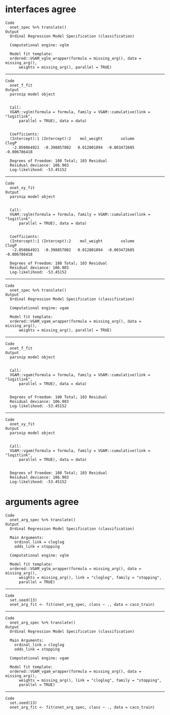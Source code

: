 # interfaces agree

    Code
      onet_spec %>% translate()
    Output
      Ordinal Regression Model Specification (classification)
      
      Computational engine: vglm 
      
      Model fit template:
      ordered::VGAM_vglm_wrapper(formula = missing_arg(), data = missing_arg(), 
          weights = missing_arg(), parallel = TRUE)

---

    Code
      onet_f_fit
    Output
      parsnip model object
      
      
      Call:
      VGAM::vglm(formula = formula, family = VGAM::cumulative(link = "logitlink", 
          parallel = TRUE), data = data)
      
      
      Coefficients:
      (Intercept):1 (Intercept):2    mol_weight        volume         ClogP 
       -2.050864921  -0.398857082   0.012801094  -0.003472605  -0.006786418 
      
      Degrees of Freedom: 108 Total; 103 Residual
      Residual deviance: 106.903 
      Log-likelihood: -53.45152 

---

    Code
      onet_xy_fit
    Output
      parsnip model object
      
      
      Call:
      VGAM::vglm(formula = formula, family = VGAM::cumulative(link = "logitlink", 
          parallel = TRUE), data = data)
      
      
      Coefficients:
      (Intercept):1 (Intercept):2    mol_weight        volume         ClogP 
       -2.050864921  -0.398857082   0.012801094  -0.003472605  -0.006786418 
      
      Degrees of Freedom: 108 Total; 103 Residual
      Residual deviance: 106.903 
      Log-likelihood: -53.45152 

---

    Code
      onet_spec %>% translate()
    Output
      Ordinal Regression Model Specification (classification)
      
      Computational engine: vgam 
      
      Model fit template:
      ordered::VGAM_vgam_wrapper(formula = missing_arg(), data = missing_arg(), 
          weights = missing_arg(), parallel = TRUE)

---

    Code
      onet_f_fit
    Output
      parsnip model object
      
      
      Call:
      VGAM::vgam(formula = formula, family = VGAM::cumulative(link = "logitlink", 
          parallel = TRUE), data = data)
      
      
      Degrees of Freedom: 108 Total; 103 Residual
      Residual deviance: 106.903 
      Log-likelihood: -53.45152 

---

    Code
      onet_xy_fit
    Output
      parsnip model object
      
      
      Call:
      VGAM::vgam(formula = formula, family = VGAM::cumulative(link = "logitlink", 
          parallel = TRUE), data = data)
      
      
      Degrees of Freedom: 108 Total; 103 Residual
      Residual deviance: 106.903 
      Log-likelihood: -53.45152 

# arguments agree

    Code
      onet_arg_spec %>% translate()
    Output
      Ordinal Regression Model Specification (classification)
      
      Main Arguments:
        ordinal_link = cloglog
        odds_link = stopping
      
      Computational engine: vglm 
      
      Model fit template:
      ordered::VGAM_vglm_wrapper(formula = missing_arg(), data = missing_arg(), 
          weights = missing_arg(), link = "cloglog", family = "stopping", 
          parallel = TRUE)

---

    Code
      set.seed(13)
      onet_arg_fit <- fit(onet_arg_spec, class ~ ., data = caco_train)

---

    Code
      onet_arg_spec %>% translate()
    Output
      Ordinal Regression Model Specification (classification)
      
      Main Arguments:
        ordinal_link = cloglog
        odds_link = stopping
      
      Computational engine: vgam 
      
      Model fit template:
      ordered::VGAM_vgam_wrapper(formula = missing_arg(), data = missing_arg(), 
          weights = missing_arg(), link = "cloglog", family = "stopping", 
          parallel = TRUE)

---

    Code
      set.seed(13)
      onet_arg_fit <- fit(onet_arg_spec, class ~ ., data = caco_train)

